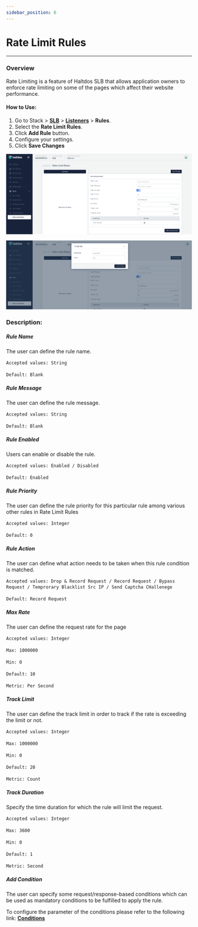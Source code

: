 ```yaml
---
sidebar_position: 6
---
```


# Rate Limit Rules

---
### Overview
Rate Limiting is a feature of Haltdos SLB that allows application owners to enforce rate limiting on some of the pages which affect their website performance.

#### How to Use:

1. Go to Stack > [**SLB**](/v7/enterprise/adc) > [**Listeners**](../listeners.md) > **Rules**.
2. Select the **Rate Limit Rules**.
3. Click **Add Rule** button.
4. Configure your settings. 
5. Click **Save Changes**

![Rate Limit rule](/img/adc/v7/docs/ratelimit.png)

![Rate limit rule](/img/adc/v7/docs/ratelimit1.png)

### Description:

##### **Rule Name**

The user can define the rule name.

    Accepted values: String

    Default: Blank 

##### **Rule Message**

The user can define the rule message.

    Accepted values: String

    Default: Blank

##### **Rule Enabled**

Users can enable or disable the rule.

    Accepted values: Enabled / Disabled

    Default: Enabled 

##### **Rule Priority**

The user can define the rule priority for this particular rule among various other rules in Rate Limit Rules

    Accepted values: Integer

    Default: 0 

##### **Rule Action**

The user can define what action needs to be taken when this rule condition is matched.

    Accepted values: Drop & Record Request / Record Request / Bypass Request / Temprorary Blacklist Src IP / Send Captcha CHallenege

    Default: Record Request  

##### **Max Rate**

The user can define the request rate for the page

    Accepted values: Integer

    Max: 1000000

    Min: 0

    Default: 10  

    Metric: Per Second 

##### **Track Limit**

The user can define the track limit in order to track if the rate is exceeding the limit or not.

    Accepted values: Integer

    Max: 1000000

    Min: 0

    Default: 20  

    Metric: Count

##### **Track Duration**

Specify the time duration for which the rule will limit the request.

    Accepted values: Integer

    Max: 3600

    Min: 0

    Default: 1  

    Metric: Second 

##### **Add Condition**

The user can specify some request/response-based conditions which can be used as mandatory conditions to be fulfilled to apply the rule.

To configure the parameter of the conditions please refer to the following link: [**Conditions**](/v7/enterprise/adc/listeners/rules/conditions)

